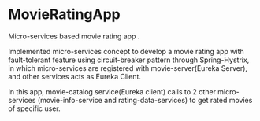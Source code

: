 # MovieRatingApp
Micro-services based movie rating app .

Implemented micro-services concept to develop a movie rating app with fault-tolerant feature using circuit-breaker pattern through Spring-Hystrix,
in which micro-services are registered with movie-server(Eureka Server), and other services acts as Eureka Client.

In this app, movie-catalog service(Eureka client) calls to 2 other micro-services (movie-info-service and rating-data-services) to get rated movies of specific user.
